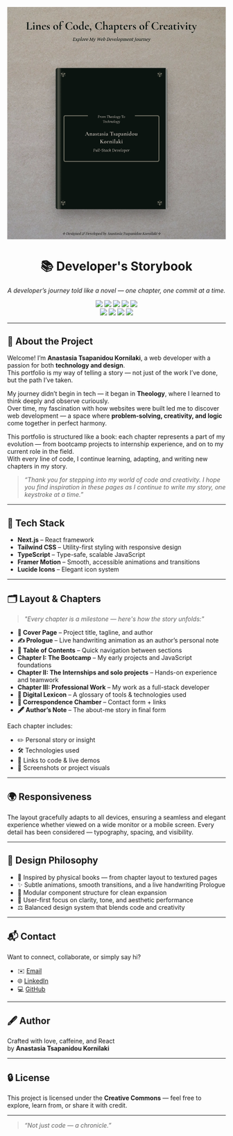 <p align="center">
  <img src="public/screenshot.png" alt="portfolio preview" />
</p>

<h1 align="center">📚 Developer's Storybook</h1>

<p align="center">
  <i>A developer’s journey told like a novel — one chapter, one commit at a time.</i>
</p>

<p align="center">
  <!-- 🍃 Earthy badge stack -->
  <img src="https://img.shields.io/badge/Next.js-1A1A1A?style=for-the-badge&logo=nextdotjs&logoColor=white" />
  <img src="https://img.shields.io/badge/Tailwind-1E4034?style=for-the-badge&logo=tailwind-css&logoColor=38B2AC" />
  <img src="https://img.shields.io/badge/TypeScript-2F4F4F?style=for-the-badge&logo=typescript&logoColor=white" />
  <img src="https://img.shields.io/badge/Framer_Motion-364135?style=for-the-badge&logo=framer&logoColor=white" />
  <img src="https://img.shields.io/badge/Lucide_Icons-2E2E2E?style=for-the-badge&logo=lucide&logoColor=white" />
  <br/>
  <img src="https://img.shields.io/badge/Bookworm_Approved-📖-415D43?style=for-the-badge" />
  <img src="https://img.shields.io/badge/Storytelling_UI-🪶-A49B87?style=for-the-badge" />
  <img src="https://img.shields.io/badge/Built_in-2025-8A7967?style=for-the-badge" />
  <img src="https://img.shields.io/badge/Coffee_Powered-5C4033?style=for-the-badge&logo=buymeacoffee&logoColor=white" />
</p>

---

## 📖 About the Project

Welcome! I’m **Anastasia Tsapanidou Kornilaki**, a web developer with a passion for both **technology and design**.  
This portfolio is my way of telling a story — not just of the work I’ve done, but the path I’ve taken.

My journey didn’t begin in tech — it began in **Theology**, where I learned to think deeply and observe curiously.  
Over time, my fascination with how websites were built led me to discover web development — a space where **problem-solving, creativity, and logic** come together in perfect harmony.

This portfolio is structured like a book: each chapter represents a part of my evolution — from bootcamp projects to internship experience, and on to my current role in the field.  
With every line of code, I continue learning, adapting, and writing new chapters in my story.

> _“Thank you for stepping into my world of code and creativity. I hope you find inspiration in these pages as I continue to write my story, one keystroke at a time.”_

---

## 🧠 Tech Stack

- **Next.js** – React framework
- **Tailwind CSS** – Utility-first styling with responsive design
- **TypeScript** – Type-safe, scalable JavaScript
- **Framer Motion** – Smooth, accessible animations and transitions
- **Lucide Icons** – Elegant icon system

---

## 🗂️ Layout & Chapters

> _"Every chapter is a milestone — here's how the story unfolds:"_

- **📘 Cover Page** – Project title, tagline, and author
- **✍️ Prologue** – Live handwriting animation as an author’s personal note
- **📖 Table of Contents** – Quick navigation between sections
- **Chapter I: The Bootcamp** – My early projects and JavaScript foundations
- **Chapter II: The Internships and solo projects** – Hands-on experience and teamwork
- **Chapter III: Professional Work** – My work as a full-stack developer
- **🧾 Digital Lexicon** – A glossary of tools & technologies used
- **💌 Correspondence Chamber** – Contact form + links
- **🖋️ Author’s Note** – The about-me story in final form

Each chapter includes:

- ✏️ Personal story or insight
- 🛠️ Technologies used
- 🔗 Links to code & live demos
- 📸 Screenshots or project visuals

---

## 🌍 Responsiveness

The layout gracefully adapts to all devices, ensuring a seamless and elegant experience whether viewed on a wide monitor or a mobile screen. Every detail has been considered — typography, spacing, and visibility.

---

## 🎨 Design Philosophy

- 📖 Inspired by physical books — from chapter layout to textured pages
- ✨ Subtle animations, smooth transitions, and a live handwriting Prologue
- 🧩 Modular component structure for clean expansion
- 🎯 User-first focus on clarity, tone, and aesthetic performance
- ⚖️ Balanced design system that blends code and creativity

---

## 📬 Contact

Want to connect, collaborate, or simply say hi?

- ✉️ [Email](mailto:natassakorn@gmail.com)  
- 🌐 [LinkedIn](https://www.linkedin.com/in/anastasia-natassa-tsapanidou-kornilaki-a2b052191/)  
- 💻 [GitHub](https://github.com/natko22)


---

## 🖋️ Author

Crafted with love, caffeine, and React  
by **Anastasia Tsapanidou Kornilaki**

---

## 🔒 License

This project is licensed under the **Creative Commons** — feel free to explore, learn from, or share it with credit.

---

> _“Not just code — a chronicle.”_
